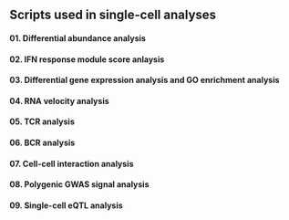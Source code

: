 ## Scripts used in single-cell analyses

#### 01. Differential abundance analysis

#### 02. IFN response module score anlaysis

#### 03. Differential gene expression analysis and GO enrichment analysis

#### 04. RNA velocity analysis

#### 05. TCR analysis

#### 06. BCR analysis

#### 07. Cell-cell interaction analysis

#### 08. Polygenic GWAS signal analysis

#### 09. Single-cell eQTL analysis
